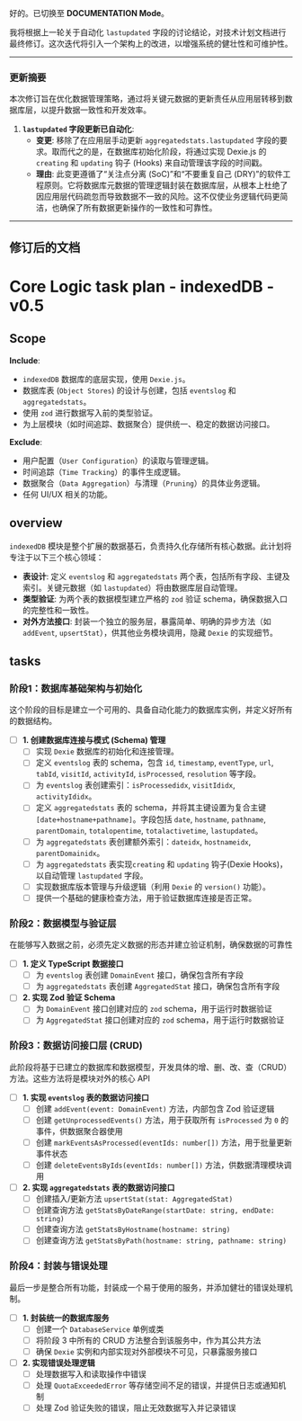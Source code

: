 好的。已切换至 **DOCUMENTATION Mode**。

我将根据上一轮关于自动化 `lastupdated` 字段的讨论结论，对技术计划文档进行最终修订。这次迭代将引入一个架构上的改进，以增强系统的健壮性和可维护性。

---

### 更新摘要

本次修订旨在优化数据管理策略，通过将关键元数据的更新责任从应用层转移到数据库层，以提升数据一致性和开发效率。

1.  **`lastupdated` 字段更新已自动化**:
    *   **变更**: 移除了在应用层手动更新 `aggregatedstats.lastupdated` 字段的要求。取而代之的是，在数据库初始化阶段，将通过实现 Dexie.js 的 `creating` 和 `updating` 钩子 (Hooks) 来自动管理该字段的时间戳。
    *   **理由**: 此变更遵循了“关注点分离 (SoC)”和“不要重复自己 (DRY)”的软件工程原则。它将数据库元数据的管理逻辑封装在数据库层，从根本上杜绝了因应用层代码疏忽而导致数据不一致的风险。这不仅使业务逻辑代码更简洁，也确保了所有数据更新操作的一致性和可靠性。

---

## 修订后的文档

# Core Logic task plan - indexedDB - v0.5

## Scope
**Include**:
*   `indexedDB` 数据库的底层实现，使用 `Dexie.js`。
*   数据库表 (`Object Stores`) 的设计与创建，包括 `eventslog` 和 `aggregatedstats`。
*   使用 `zod` 进行数据写入前的类型验证。
*   为上层模块（如时间追踪、数据聚合）提供统一、稳定的数据访问接口。

**Exclude**:
*   用户配置（`User Configuration`）的读取与管理逻辑。
*   时间追踪（`Time Tracking`）的事件生成逻辑。
*   数据聚合（`Data Aggregation`）与清理（`Pruning`）的具体业务逻辑。
*   任何 UI/UX 相关的功能。

## overview

`indexedDB` 模块是整个扩展的数据基石，负责持久化存储所有核心数据。此计划将专注于以下三个核心领域：
*   **表设计**: 定义 `eventslog` 和 `aggregatedstats` 两个表，包括所有字段、主键及索引。关键元数据（如 `lastupdated`）将由数据库层自动管理。
*   **类型验证**: 为两个表的数据模型建立严格的 `zod` 验证 schema，确保数据入口的完整性和一致性。
*   **对外方法接口**: 封装一个独立的服务层，暴露简单、明确的异步方法（如 `addEvent`, `upsertStat`），供其他业务模块调用，隐藏 `Dexie` 的实现细节。

## tasks

### 阶段1：数据库基础架构与初始化
这个阶段的目标是建立一个可用的、具备自动化能力的数据库实例，并定义好所有的数据结构。

- [ ] **1. 创建数据库连接与模式 (Schema) 管理**
  - [ ] 实现 `Dexie` 数据库的初始化和连接管理。
  - [ ] 定义 `eventslog` 表的 schema，包含 `id`, `timestamp`, `eventType`, `url`, `tabId`, `visitId`, `activityId`, `isProcessed`, `resolution` 等字段。
  - [ ] 为 `eventslog` 表创建索引：`isProcessedidx`, `visitIdidx`, `activityIdidx`。
  - [ ] 定义 `aggregatedstats` 表的 schema，并将其主键设置为复合主键 `[date+hostname+pathname]`。字段包括 `date`, `hostname`, `pathname`, `parentDomain`, `totalopentime`, `totalactivetime`, `lastupdated`。
  - [ ] 为 `aggregatedstats` 表创建额外索引：`dateidx`, `hostnameidx`, `parentDomainidx`。
  - [ ] 为 `aggregatedstats` 表实现`creating` 和 `updating` 钩子(Dexie Hooks)，以自动管理 `lastupdated` 字段。
  - [ ] 实现数据库版本管理与升级逻辑（利用 `Dexie` 的 `version()` 功能）。
  - [ ] 提供一个基础的健康检查方法，用于验证数据库连接是否正常。

### 阶段2：数据模型与验证层
在能够写入数据之前，必须先定义数据的形态并建立验证机制，确保数据的可靠性

- [ ] **1. 定义 TypeScript 数据接口**
  - [ ] 为 `eventslog` 表创建 `DomainEvent` 接口，确保包含所有字段
  - [ ] 为 `aggregatedstats` 表创建 `AggregatedStat` 接口，确保包含所有字段

- [ ] **2. 实现 Zod 验证 Schema**
  - [ ] 为 `DomainEvent` 接口创建对应的 `zod` schema，用于运行时数据验证
  - [ ] 为 `AggregatedStat` 接口创建对应的 `zod` schema，用于运行时数据验证

### 阶段3：数据访问接口层 (CRUD)
此阶段将基于已建立的数据库和数据模型，开发具体的增、删、改、查（CRUD）方法。这些方法将是模块对外的核心 API

- [ ] **1. 实现 `eventslog` 表的数据访问接口**
  - [ ] 创建 `addEvent(event: DomainEvent)` 方法，内部包含 Zod 验证逻辑
  - [ ] 创建 `getUnprocessedEvents()` 方法，用于获取所有 `isProcessed` 为 `0` 的事件，供数据聚合器使用
  - [ ] 创建 `markEventsAsProcessed(eventIds: number[])` 方法，用于批量更新事件状态
  - [ ] 创建 `deleteEventsByIds(eventIds: number[])` 方法，供数据清理模块调用

- [ ] **2. 实现 `aggregatedstats` 表的数据访问接口**
  - [ ] 创建插入/更新方法 `upsertStat(stat: AggregatedStat)`
  - [ ] 创建查询方法 `getStatsByDateRange(startDate: string, endDate: string)`
  - [ ] 创建查询方法 `getStatsByHostname(hostname: string)`
  - [ ] 创建查询方法 `getStatsByPath(hostname: string, pathname: string)`

### 阶段4：封装与错误处理
最后一步是整合所有功能，封装成一个易于使用的服务，并添加健壮的错误处理机制。

- [ ] **1. 封装统一的数据库服务**
  - [ ] 创建一个 `DatabaseService` 单例或类
  - [ ] 将阶段 3 中所有的 CRUD 方法整合到该服务中，作为其公共方法
  - [ ] 确保 `Dexie` 实例和内部实现对外部模块不可见，只暴露服务接口

- [ ] **2. 实现错误处理逻辑**
  - [ ] 处理数据写入和读取操作中错误
  - [ ] 处理 `QuotaExceededError` 等存储空间不足的错误，并提供日志或通知机制
  - [ ] 处理 Zod 验证失败的错误，阻止无效数据写入并记录错误